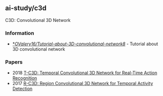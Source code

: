 ## ai-study/c3d
C3D: Convolutional 3D Network

### Information
- [**OValery16/Tutorial-about-3D-convolutional-network8*](https://github.com/OValery16/Tutorial-about-3D-convolutional-network) - Tutorial about 3D convolutional network


### Papers
- 2018 [T-C3D: Temporal Convolutional 3D Network for Real-Time Action Recognition](https://www.aaai.org/ocs/index.php/AAAI/AAAI18/paper/download/17205/16305)
- 2017 [R-C3D: Region Convolutional 3D Network for Temporal Activity Detection](https://arxiv.org/abs/1703.07814)

